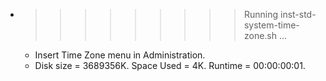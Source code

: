 * >>>>>>>>> Running inst-std-system-time-zone.sh ...
  * Insert Time Zone menu in Administration.
  * Disk size = 3689356K. Space Used = 4K. Runtime = 00:00:00:01.
